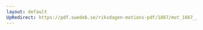 ```yaml
---
layout: default
UpRedirect: https://pdf.swedeb.se/riksdagen-motions-pdf/1867/mot_1867__fk__00064/mot_1867__fk__00064_001.pdf
---
```

